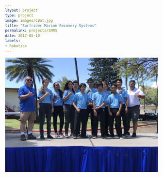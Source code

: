 ```yaml
---
layout: project
type: project
image: images/CBat.jpg
title: "Surfrider Marine Recovery Systems"
permalink: projects/SMRS
date: 2017-05-10
labels:
- Robotics
---
```

![](../images/SMRS-team-photo.JPG)
